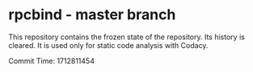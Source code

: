 # rpcbind - master branch

This repository contains the frozen state of the repository.
Its history is cleared. It is used only for static code
analysis with Codacy.

Commit Time: 1712811454